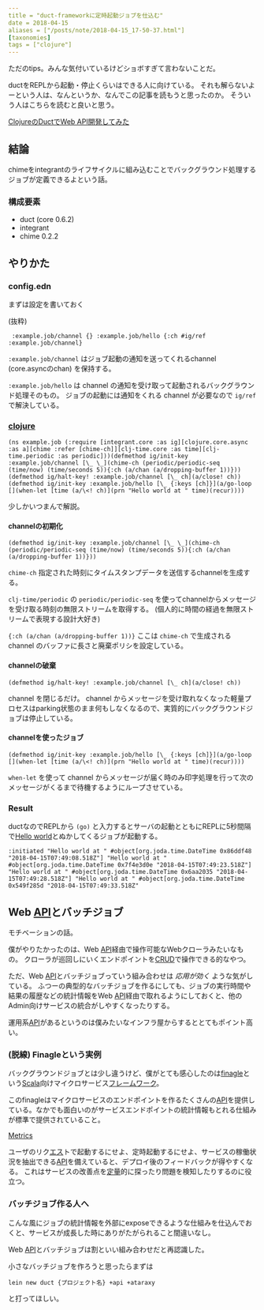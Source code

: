 ```yaml
---
title = "duct-frameworkに定時起動ジョブを仕込む"
date = 2018-04-15
aliases = ["/posts/note/2018-04-15_17-50-37.html"]
[taxonomies]
tags = ["clojure"]
---
```


ただのtips。みんな気付いているけどショボすぎて言わないことだ。

ductをREPLから起動・停止くらいはできる人に向けている。 それも解らないよーという人は、なんというか、なんでこの記事を読もうと思ったのか。 そういう人はこちらを読むと良いと思う。

[ClojureのDuctでWeb API開発してみた](https://qiita.com/lagenorhynque/items/57d5aa086c4a080a1c54)

## 結論

chimeをintegrantのライフサイクルに組み込むことでバックグラウンド処理するジョブが定義できるよという話。

### 構成要素

- duct (core 0.6.2)
- integrant
- chime 0.2.2

## やりかた

### config.edn

まずは設定を書いておく

(抜粋)

     :example.job/channel {} :example.job/hello {:ch #ig/ref :example.job/channel}

`:example.job/channel` はジョブ起動の通知を送ってくれるchannel (core.asyncのchan) を保持する。

`:example.job/hello` は channel の通知を受け取って起動されるバックグラウンド処理そのもの。 ジョブの起動には通知をくれる channel が必要なので `ig/ref` で解決している。

### [clojure](http://d.hatena.ne.jp/keyword/clojure)

    (ns example.job (:require [integrant.core :as ig][clojure.core.async :as a][chime :refer [chime-ch]][clj-time.core :as time][clj-time.periodic :as periodic]))(defmethod ig/init-key :example.job/channel [\_ \_](chime-ch (periodic/periodic-seq (time/now) (time/seconds 5)){:ch (a/chan (a/dropping-buffer 1))}))(defmethod ig/halt-key! :example.job/channel [\_ ch](a/close! ch))(defmethod ig/init-key :example.job/hello [\_ {:keys [ch]}](a/go-loop [](when-let [time (a/\<! ch)](prn "Hello world at " time)(recur))))

少しかいつまんで解説。

#### channelの初期化

    (defmethod ig/init-key :example.job/channel [\_ \_](chime-ch (periodic/periodic-seq (time/now) (time/seconds 5)){:ch (a/chan (a/dropping-buffer 1))}))

`chime-ch` 指定された時刻にタイムスタンプデータを送信するchannelを生成する。

`clj-time/periodic` の `periodic/periodic-seq` を使ってchannelからメッセージを受け取る時刻の無限ストリームを取得する。 (個人的に時間の経過を無限ストリームで表現する設計大好き)

`{:ch (a/chan (a/dropping-buffer 1))}` ここは `chime-ch` で生成される channel のバッファに長さと廃棄ポリシを設定している。

#### channelの破棄

    (defmethod ig/halt-key! :example.job/channel [\_ ch](a/close! ch))

channel を閉じるだけ。 channel からメッセージを受け取れなくなった軽量プロセスはparking状態のまま何もしなくなるので、実質的にバックグラウンドジョブは停止している。

#### channelを使ったジョブ

    (defmethod ig/init-key :example.job/hello [\_ {:keys [ch]}](a/go-loop [](when-let [time (a/\<! ch)](prn "Hello world at " time)(recur))))

`when-let` を使って channel からメッセージが届く時のみ印字処理を行って次のメッセージがくるまで待機するようにループさせている。

### Result

ductなのでREPLから `(go)` と入力するとサーバの起動とともにREPLに5秒間隔で[Hello world](http://d.hatena.ne.jp/keyword/Hello%20world)とぬかしてくるジョブが起動する。

    :initiated "Hello world at " #object[org.joda.time.DateTime 0x86ddf48 "2018-04-15T07:49:08.518Z"] "Hello world at " #object[org.joda.time.DateTime 0x7f4e3d0e "2018-04-15T07:49:23.518Z"] "Hello world at " #object[org.joda.time.DateTime 0x6aa2035 "2018-04-15T07:49:28.518Z"] "Hello world at " #object[org.joda.time.DateTime 0x549f285d "2018-04-15T07:49:33.518Z"

## Web [API](http://d.hatena.ne.jp/keyword/API)とバッチジョブ

モチベーションの話。

僕がやりたかったのは、Web [API](http://d.hatena.ne.jp/keyword/API)経由で操作可能なWebクローラみたいなもの。 クローラが巡回しにいくエンドポイントを[CRUD](http://d.hatena.ne.jp/keyword/CRUD)で操作できる的なやつ。

ただ、Web [API](http://d.hatena.ne.jp/keyword/API)とバッチジョブっていう組み合わせは _応用が効く_ ような気がしている。 ふつーの典型的なバッチジョブを作るにしても、ジョブの実行時間や結果の履歴などの統計情報をWeb [API](http://d.hatena.ne.jp/keyword/API)経由で取れるようにしておくと、他のAdmin向けサービスの統合がしやすくなったりする。

運用系[API](http://d.hatena.ne.jp/keyword/API)があるというのは僕みたいなインフラ屋からするととてもポイント高い。

### (脱線) Finagleという実例

バックグラウンドジョブとは少し違うけど、僕がとても感心したのは[finagle](https://twitter.github.io/finagle/)という[Scala](http://d.hatena.ne.jp/keyword/Scala)向けマイクロサービス[フレームワーク](http://d.hatena.ne.jp/keyword/%A5%D5%A5%EC%A1%BC%A5%E0%A5%EF%A1%BC%A5%AF)。

このfinagleはマイクロサービスのエンドポイントを作るたくさんの[API](http://d.hatena.ne.jp/keyword/API)を提供している。なかでも面白いのがサービスエンドポイントの統計情報もとれる仕組みが標準で提供されていること。

[Metrics](https://twitter.github.io/finagle/guide/Metrics.html)

ユーザのリク[エス](http://d.hatena.ne.jp/keyword/%A5%A8%A5%B9)トで起動するにせよ、定時起動するにせよ、サービスの稼働状況を抽出できる[API](http://d.hatena.ne.jp/keyword/API)を備えていると、デプロイ後のフィードバックが得やすくなる。 これはサービスの改善点を[定量](http://d.hatena.ne.jp/keyword/%C4%EA%CE%CC)的に探ったり問題を検知したりするのに役立つ。

### バッチジョブ作る人へ

こんな風にジョブの統計情報を外部にexposeできるような仕組みを仕込んでおくと、サービスが成長した時にありがたがられること間違いなし。

Web [API](http://d.hatena.ne.jp/keyword/API)とバッチジョブは割といい組み合わせだと再認識した。

小さなバッチジョブを作ろうと思ったらまずは

    lein new duct {プロジェクト名} +api +ataraxy

と打ってほしい。

